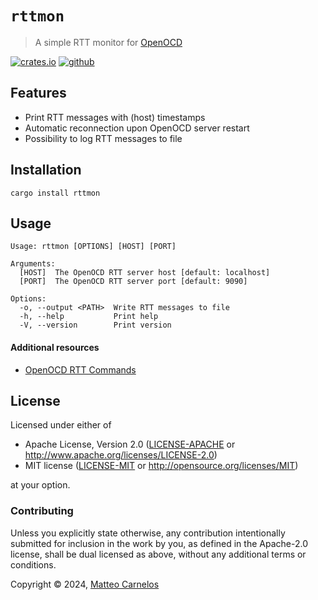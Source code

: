 # `rttmon`

> A simple RTT monitor for [OpenOCD](https://openocd.org)

[![crates.io](https://img.shields.io/crates/v/rttmon)](https://crates.io/crates/rttmon)
[![github](https://img.shields.io/github/actions/workflow/status/matteocarnelos/rttmon/cargo.yml?branch=main)](https://github.com/matteocarnelos/rttmon/actions/workflows/cargo.yml)

## Features

- Print RTT messages with (host) timestamps
- Automatic reconnection upon OpenOCD server restart
- Possibility to log RTT messages to file

## Installation

```
cargo install rttmon
```

## Usage

```
Usage: rttmon [OPTIONS] [HOST] [PORT]

Arguments:
  [HOST]  The OpenOCD RTT server host [default: localhost]
  [PORT]  The OpenOCD RTT server port [default: 9090]

Options:
  -o, --output <PATH>  Write RTT messages to file
  -h, --help           Print help
  -V, --version        Print version
```

#### Additional resources

- [OpenOCD RTT Commands](https://openocd.org/doc/html/General-Commands.html#Real-Time-Transfer-_0028RTT_0029)

## License

Licensed under either of

* Apache License, Version 2.0 ([LICENSE-APACHE](LICENSE-APACHE) or <http://www.apache.org/licenses/LICENSE-2.0>)
* MIT license ([LICENSE-MIT](LICENSE-MIT) or <http://opensource.org/licenses/MIT>)

at your option.

### Contributing

Unless you explicitly state otherwise, any contribution intentionally submitted for inclusion in the work by you, as defined in the Apache-2.0 license, shall be dual licensed as above, without any additional terms or conditions.

Copyright © 2024, [Matteo Carnelos](https://github.com/matteocarnelos)
